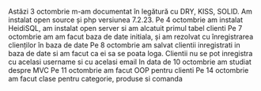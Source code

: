 Astăzi 3 octombrie m-am documentat în legătură cu DRY, KISS, SOLID. Am instalat open source și php versiunea 7.2.23.
Pe 4 octombrie am instalat HeidiSQL, am instalat open server si am alcatuit primul tabel clienti 
Pe 7 octombrie am am facut baza de date initiala, și am rezolvat cu înregistrarea clienților în baza de date
Pe 8 octombrie am salvat clientii inregistrati in baza de date si am facut ca ei sa se poata loga. Clientii nu se pot inregistra cu acelasi username si cu acelasi email
In data de 10 octombrie am studiat despre MVC
Pe 11 octombrie am facut OOP pentru clienti
Pe 14 octombrie am facut clase pentru categorie, produse si comanda
